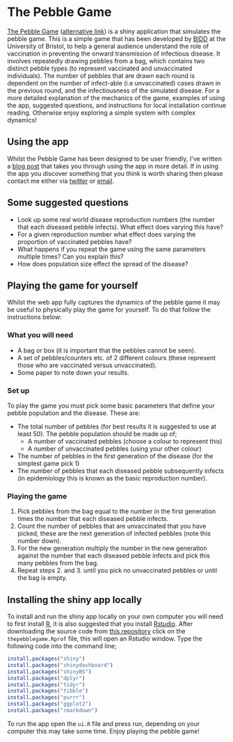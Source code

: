
The Pebble Game
===============

[The Pebble Game](http://seabbs.co.uk/shiny/thepebblegame) ([alternative link](https://seabbs.shinyapps.io/thepebblegame/)) is a shiny application that simulates the pebble game. This is a simple game that has been developed by [BIDD](http://www.bristol.ac.uk/social-community-medicine/research/groups/bidd/) at the University of Bristol, to help a general audience understand the role of vaccination in preventing the onward transmission of infectious disease. It involves repeatedly drawing pebbles from a bag, which contains two distinct pebble types (to represent vaccinated and unvaccinated individuals). The number of pebbles that are drawn each round is dependent on the number of infect-able (i.e unvaccinated) cases drawn in the previous round, and the infectiousness of the simulated disease. For a more detailed explanation of the mechanics of the game, examples of using the app, suggested questions, and instructions for local installation continue reading. Otherwise enjoy exploring a simple system with complex dynamics!

Using the app
-------------

Whilst the Pebble Game has been designed to be user friendly, I've written a [blog post](https://www.samabbott.co.uk/post/using-the-pebble-game/) that takes you through using the app in more detail. If in using the app you discover something that you think is worth sharing then please contact me either via [twitter](https://twitter.com/seabbs) or [email](https://www.samabbott.co.uk/#contact).

Some suggested questions
------------------------

-   Look up some real world disease reproduction numbers (the number that each diseased pebble infects). What effect does varying this have?
-   For a given reproduction number what effect does varying the proportion of vaccinated pebbles have?
-   What happens if you repeat the game using the same parameters multiple times? Can you explain this?
-   How does population size effect the spread of the disease?

Playing the game for yourself
-----------------------------

Whilst the web app fully captures the dynamics of the pebble game it may be useful to physically play the game for yourself. To do that follow the instructions below:

### What you will need

-   A bag or box (it is important that the pebbles cannot be seen).
-   A set of pebbles/counters etc. of 2 different colours (these represent those who are vaccinated versus unvaccinated).
-   Some paper to note down your results.

### Set up

To play the game you must pick some basic parameters that define your pebble population and the disease. These are:

-   The total number of pebbles (for best results it is suggested to use at least 50). The pebble population should be made up of;
    -   A number of vaccinated pebbles (choose a colour to represent this)
    -   A number of unvaccinated pebbles (using your other colour)
-   The number of pebbles in the first generation of the disease (for the simplest game pick 1)
-   The number of pebbles that each diseased pebble subsequently infects (in epidemiology this is known as the basic reproduction number).

### Playing the game

1.  Pick pebbles from the bag equal to the number in the first generation times the number that each diseased pebble infects.
2.  Count the number of pebbles that are unvaccinated that you have picked, these are the next generation of infected pebbles (note this number down).
3.  For the new generation multiply the number in the new generation against the number that each diseased pebble infects and pick this many pebbles from the bag.
4.  Repeat steps 2. and 3. until you pick no unvaccinated pebbles or until the bag is empty.

Installing the shiny app locally
--------------------------------

To install and run the shiny app locally on your own computer you will need to first install [R](https://www.r-project.org/), it is also suggested that you install [Rstudio](https://www.rstudio.com/products/rstudio/download/). After downloading the source code from [this repository](https://www.github.com/seabbs/thepebblegame) click on the `thepebblegame.Rprof` file, this will open an Rstudio window. Type the following code into the command line;

``` r
install.packages("shiny")
install.packages("shinydashboard")
install.packages("shinyBS")
install.packages("dplyr")
install.packages("tidyr")
install.packages("tibble")
install.packages("purrr")
install.packages("ggplot2")
install.packages("rmarkdown")
```

To run the app open the `ui.R` file and press run, depending on your computer this may take some time. Enjoy playing the pebble game!
